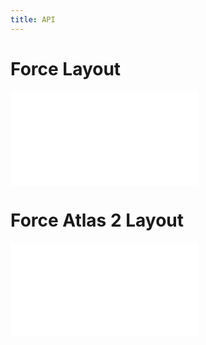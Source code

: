 ```yaml
---
title: API
---
```


# Force Layout

<embed src="@/docs/api/graphLayout/force.zh.md"></embed>

# Force Atlas 2 Layout

<embed src="@/docs/api/graphLayout/forceAtlas2.zh.md"></embed>
